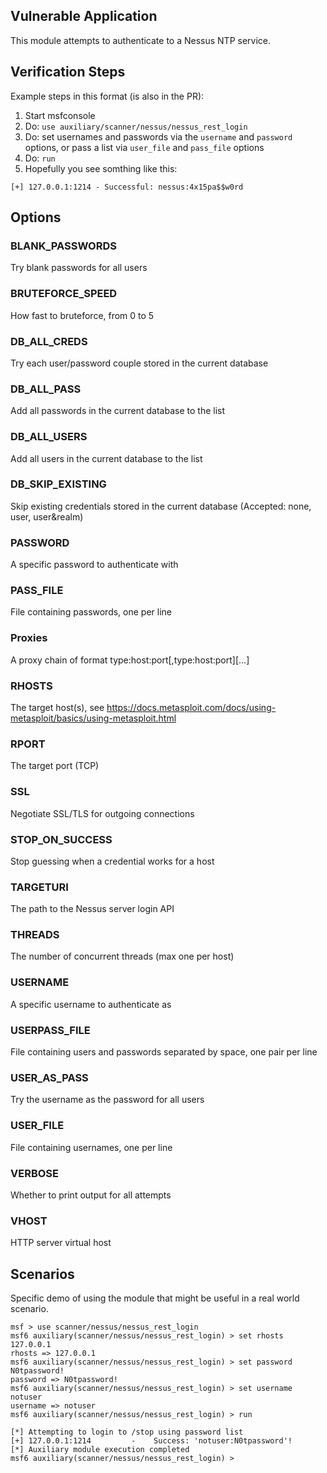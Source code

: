 ## Vulnerable Application

This module attempts to authenticate to a Nessus NTP service.

## Verification Steps
Example steps in this format (is also in the PR):

1. Start msfconsole
2. Do: `use auxiliary/scanner/nessus/nessus_rest_login`
3. Do: set usernames and passwords via the `username` and `password` options, or pass a list via `user_file` and `pass_file` options
4. Do: `run`
5. Hopefully you see somthing like this:
```
[+] 127.0.0.1:1214 - Successful: nessus:4x15pa$$w0rd
```

## Options
### BLANK_PASSWORDS
Try blank passwords for all users

### BRUTEFORCE_SPEED
How fast to bruteforce, from 0 to 5

### DB_ALL_CREDS
Try each user/password couple stored in the current database

### DB_ALL_PASS
Add all passwords in the current database to the list

### DB_ALL_USERS
Add all users in the current database to the list

### DB_SKIP_EXISTING
Skip existing credentials stored in the current database (Accepted: none, user, user&realm)

### PASSWORD
A specific password to authenticate with

### PASS_FILE
File containing passwords, one per line

### Proxies
A proxy chain of format type:host:port[,type:host:port][...]

### RHOSTS
The target host(s), see https://docs.metasploit.com/docs/using-metasploit/basics/using-metasploit.html

### RPORT
The target port (TCP)

### SSL
Negotiate SSL/TLS for outgoing connections

### STOP_ON_SUCCESS
Stop guessing when a credential works for a host

### TARGETURI
The path to the Nessus server login API

### THREADS
The number of concurrent threads (max one per host)

### USERNAME
A specific username to authenticate as

### USERPASS_FILE
File containing users and passwords separated by space, one pair per line

### USER_AS_PASS
Try the username as the password for all users

### USER_FILE
File containing usernames, one per line

### VERBOSE
Whether to print output for all attempts

### VHOST
HTTP server virtual host

## Scenarios
Specific demo of using the module that might be useful in a real world scenario.

```
msf > use scanner/nessus/nessus_rest_login
msf6 auxiliary(scanner/nessus/nessus_rest_login) > set rhosts 127.0.0.1
rhosts => 127.0.0.1
msf6 auxiliary(scanner/nessus/nessus_rest_login) > set password N0tpassword!
password => N0tpassword!
msf6 auxiliary(scanner/nessus/nessus_rest_login) > set username notuser
username => notuser 
msf6 auxiliary(scanner/nessus/nessus_rest_login) > run

[*] Attempting to login to /stop using password list
[+] 127.0.0.1:1214         -    Success: 'notuser:N0tpassword'!
[*] Auxiliary module execution completed
msf6 auxiliary(scanner/nessus/nessus_rest_login) >
```